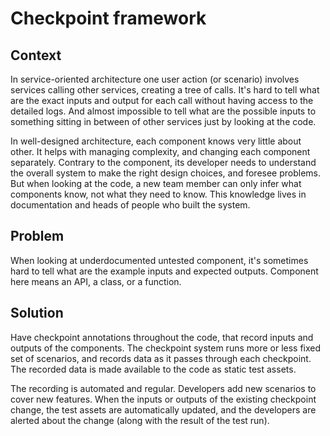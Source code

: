 # Checkpoint framework

## Context

In service-oriented architecture one user action (or scenario)
involves services calling other services, creating a tree of calls.
It's hard to tell what are the exact inputs and output for each call
without having access to the detailed logs.
And almost impossible to tell what are the possible inputs to something
sitting in between of other services just by looking at the code.

In well-designed architecture, each component knows very little about other.
It helps with managing complexity, and changing each component separately.
Contrary to the component, its developer needs to understand the overall system
to make the right design choices, and foresee problems.
But when looking at the code, a new team member can only infer what components know,
not what they need to know.
This knowledge lives in documentation and heads of people who built the system.

## Problem

When looking at underdocumented untested component, it's sometimes hard to tell what are the example
inputs and expected outputs.
Component here means an API, a class, or a function.

## Solution

Have checkpoint annotations throughout the code, that record inputs and outputs of the components.
The checkpoint system runs more or less fixed set of scenarios, and records data as it passes through each checkpoint.
The recorded data is made available to the code as static test assets.

The recording is automated and regular.
Developers add new scenarios to cover new features.
When the inputs or outputs of the existing checkpoint change, the test assets are automatically updated, and the developers are alerted about the change (along with the result of the test run).


